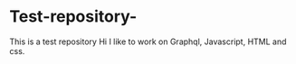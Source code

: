 # Test-repository-
This is a test repository 
Hi
I like to work on Graphql, Javascript, HTML and css.
